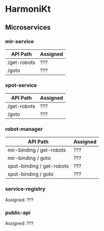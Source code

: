 # HarmoniKt

## Microservices

### mir-service

| API Path    | Assigned |
|-------------|----------|
| /get-robots | ???      |
| /goto       | ???      |

### spot-service

| API Path    | Assigned |
|-------------|----------|
| /get-robots | ???      |
| /goto       | ???      |

### robot-manager

| API Path                  | Assigned |
|---------------------------|----------|
| mir-binding / get-robots  | ???      |
| mir-binding / goto        | ???      |
| spot-binding / get-robots | ???      |
| spot-binding / goto       | ???      |

### service-registry

Assigned: ???

### public-api

Assigned: ???